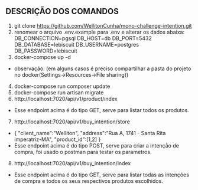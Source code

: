 ## DESCRIÇÃO DOS COMANDOS 
1. git clone https://github.com/WellitonCunha/mono-challenge-intention.git
2. renomear o arquivo .env.example para .env e alterar os dados abaixa:
DB_CONNECTION=pgsql
DB_HOST=db
DB_PORT=5432
DB_DATABASE=lebiscuit
DB_USERNAME=postgres
DB_PASSWORD=lebiscuit
3. docker-compose up -d
- observação: (em alguns casos é preciso compartilhar a pasta do projeto no docker(Settings->Resources->File sharing))
4. docker-compose run composer update
5. docker-compose run artisan migrate
6. http://localhost:7020/api/v1/product/index
- Esse endpoint acima é do tipo GET, serve para listar todos os produtos.
7. http://localhost:7020/api/v1/buy_intention/store
- {
    "client_name":"Welliton",
    "address":"Rua A, 1741  - Santa Rita imperatriz-MA",
    "product_id":[1,2]
}
- Esse endpoint acima é do tipo POST, serve para criar a intenção de compra, foi usado o postman para testar os parametros. 
8. http://localhost:7020/api/v1/buy_intention/index
- Esse endpoint acima é do tipo GET, serve para listar todas as intenções de 
compra e todos os seus respectivos produtos escolhidos.
